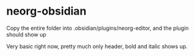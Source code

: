 # neorg-obsidian
Copy the entire folder into .obsidian/plugins/neorg-editor, and the plugin should show up

Very basic right now, pretty much only header, bold and italic shows up.
